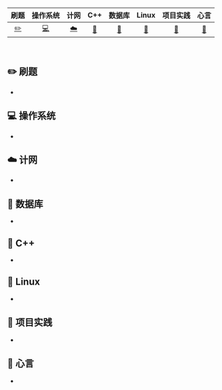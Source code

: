 <br>

|     刷题      |    操作系统    |    计网     |    C++    |      数据库       |     Linux     |     项目实践     |    心言    |
| :-----------: | :------------: | :---------: | :-------: | :---------------: | :-----------: | :--------------: | :--------: |
| [:pencil2:]() | [:computer:]() | [:cloud:]() | [:art:]() | [:floppy_disk:]() | [:wrench:]( ) | [:watermelon:]() | [:memo:]() |

<br>

## :pencil2: 刷题

- 

## :computer: 操作系统

- 

## :cloud: 计网

- 

## :floppy_disk: 数据库

- 

## :art: C++

- 

## :wrench: Linux

- 

## :watermelon: 项目实践

- 

## :memo: 心言

+ 